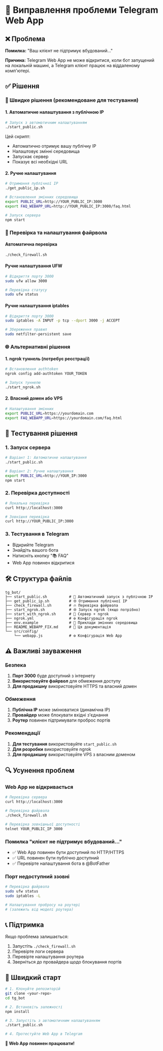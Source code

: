 # 🚀 Виправлення проблеми Telegram Web App

## ❌ Проблема
**Помилка:** "Ваш клієнт не підтримує вбудований..."

**Причина:** Telegram Web App не може відкритися, коли бот запущений на локальній машині, а Telegram клієнт працює на віддаленому комп'ютері.

## ✅ Рішення

### 🚀 Швидке рішення (рекомендоване для тестування)

#### 1. Автоматичне налаштування з публічною IP
```bash
# Запуск з автоматичним налаштуванням
./start_public.sh
```

Цей скрипт:
- Автоматично отримує вашу публічну IP
- Налаштовує змінні середовища
- Запускає сервер
- Показує всі необхідні URL

#### 2. Ручне налаштування
```bash
# Отримання публічної IP
./get_public_ip.sh

# Встановлення змінних середовища
export PUBLIC_URL=http://YOUR_PUBLIC_IP:3000
export FAQ_WEBAPP_URL=http://YOUR_PUBLIC_IP:3000/faq.html

# Запуск сервера
npm start
```

### 🔧 Перевірка та налаштування файрвола

#### Автоматична перевірка
```bash
./check_firewall.sh
```

#### Ручне налаштування UFW
```bash
# Відкриття порту 3000
sudo ufw allow 3000

# Перевірка статусу
sudo ufw status
```

#### Ручне налаштування iptables
```bash
# Відкриття порту 3000
sudo iptables -A INPUT -p tcp --dport 3000 -j ACCEPT

# Збереження правил
sudo netfilter-persistent save
```

### 🌐 Альтернативні рішення

#### 1. ngrok туннель (потребує реєстрації)
```bash
# Встановлення authtoken
ngrok config add-authtoken YOUR_TOKEN

# Запуск туннелю
./start_ngrok.sh
```

#### 2. Власний домен або VPS
```bash
# Налаштування змінних
export PUBLIC_URL=https://yourdomain.com
export FAQ_WEBAPP_URL=https://yourdomain.com/faq.html
```

## 📱 Тестування рішення

### 1. Запуск сервера
```bash
# Варіант 1: Автоматичне налаштування
./start_public.sh

# Варіант 2: Ручне налаштування
export PUBLIC_URL=http://YOUR_IP:3000
npm start
```

### 2. Перевірка доступності
```bash
# Локальна перевірка
curl http://localhost:3000

# Зовнішня перевірка
curl http://YOUR_PUBLIC_IP:3000
```

### 3. Тестування в Telegram
- Відкрийте Telegram
- Знайдіть вашого бота
- Натисніть кнопку "📚 FAQ"
- Web App повинен відкритися

## 🛠️ Структура файлів

```
tg_bot/
├── start_public.sh          # 🚀 Автоматичний запуск з публічною IP
├── get_public_ip.sh         # 🌐 Отримання публічної IP
├── check_firewall.sh        # 🔥 Перевірка файрвола
├── start_ngrok.sh           # 🌐 Запуск ngrok (якщо потрібно)
├── start_with_ngrok.sh      # 🚀 Сервер + ngrok
├── ngrok.yml                # ⚙️ Конфігурація ngrok
├── env.example              # 📝 Приклади змінних середовища
├── README_WEBAPP_FIX.md     # 📖 Ця документація
└── src/config/
    └── webapp.js            # ⚙️ Конфігурація Web App
```

## ⚠️ Важливі зауваження

### Безпека
1. **Порт 3000** буде доступний з інтернету
2. **Використовуйте файрвол** для обмеження доступу
3. **Для продакшну** використовуйте HTTPS та власний домен

### Обмеження
1. **Публічна IP** може змінюватися (динамічна IP)
2. **Провайдер** може блокувати вхідні з'єднання
3. **Роутер** повинен підтримувати проброс портів

### Рекомендації
1. **Для тестування** використовуйте `start_public.sh`
2. **Для розробки** використовуйте ngrok
3. **Для продакшну** використовуйте VPS з власним доменом

## 🔍 Усунення проблем

### Web App не відкривається
```bash
# Перевірка сервера
curl http://localhost:3000

# Перевірка файрвола
./check_firewall.sh

# Перевірка зовнішньої доступності
telnet YOUR_PUBLIC_IP 3000
```

### Помилка "клієнт не підтримує вбудований..."
- ✅ Web App повинен бути доступний по HTTP/HTTPS
- ✅ URL повинен бути публічно доступний
- ✅ Перевірте налаштування бота в @BotFather

### Порт недоступний ззовні
```bash
# Перевірка файрвола
sudo ufw status
sudo iptables -L

# Налаштування пробросу на роутері
# (залежить від моделі роутера)
```

## 📞 Підтримка

Якщо проблема залишається:
1. Запустіть `./check_firewall.sh`
2. Перевірте логи сервера
3. Перевірте налаштування роутера
4. Зверніться до провайдера щодо блокування портів

## 🎯 Швидкий старт

```bash
# 1. Клонуйте репозиторій
git clone <your-repo>
cd tg_bot

# 2. Встановіть залежності
npm install

# 3. Запустіть з автоматичним налаштуванням
./start_public.sh

# 4. Протестуйте Web App в Telegram
```

**🎉 Web App повинен працювати!**
